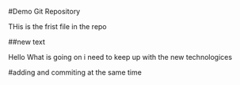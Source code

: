 #Demo Git Repository


THis is the frist file in the repo

##new text


Hello What is going on
i need to keep up with the new technologices


#adding and commiting at the same time
